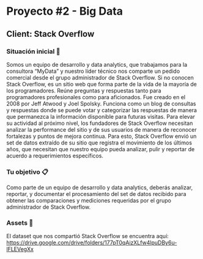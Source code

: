 # Proyecto #2 - Big Data

## Client: Stack Overflow
### Situación inicial 📍
Somos un equipo de desarrollo y data analytics, que trabajamos para la consultora
“MyData” y nuestro líder técnico nos comparte un pedido comercial desde el grupo
administrador de Stack Overflow.
Si no conocen Stack Overflow, es un sitio web que forma parte de la vida de la
mayoría de los programadores. Reúne preguntas y respuestas tanto para
programadores profesionales como para aficionados. Fue creado en el 2008 por Jeff
Atwood y Joel Spolsky. Funciona como un blog de consultas y respuestas donde se
puede votar y categorizar las respuestas de manera que permanezca la información
disponible para futuras visitas.
Para elevar su actividad al próximo nivel, los fundadores de Stack Overflow
necesitan analizar la performance del sitio y de sus usuarios de manera de reconocer
fortalezas y puntos de mejora continua.
Para esto, Stack Overflow envió un set de datos extraído de su sitio que registra el
movimiento de los últimos años, que necesitan que nuestro equipo pueda analizar,
pulir y reportar de acuerdo a requerimientos específicos.


### Tu objetivo 📋
Como parte de un equipo de desarrollo y data analytics, deberás analizar, reportar, y
documentar el procesamiento del set de datos recibido para obtener las
comparaciones y mediciones requeridas por el grupo administrador de Stack
Overflow.

### Assets 🎨
El dataset que nos compartió Stack Overflow se encuentra aquí:
https://drive.google.com/drive/folders/177pT0qAizXLfw4lpuDBy6u-lFLEVegXx
